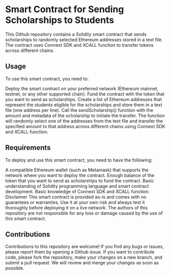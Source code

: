 # Smart Contract for Sending Scholarships to Students
This Github repository contains a Solidity smart contract that sends scholarships to randomly selected Ethereum addresses stored in a text file. The contract uses Connext SDK and XCALL function to transfer tokens across different chains.

## Usage
To use this smart contract, you need to:

Deploy the smart contract on your preferred network (Ethereum mainnet, testnet, or any other supported chain).
Fund the contract with the token that you want to send as scholarships.
Create a list of Ethereum addresses that represent the students eligible for the scholarships and store them in a text file (one address per line).
Call the sendScholarship() function with the amount and metadata of the scholarship to initiate the transfer. The function will randomly select one of the addresses from the text file and transfer the specified amount to that address across different chains using Connext SDK and XCALL function.
## Requirements
To deploy and use this smart contract, you need to have the following:

A compatible Ethereum wallet (such as Metamask) that supports the network where you want to deploy the contract.
Enough balance of the token that you want to send as scholarships to fund the contract.
Basic understanding of Solidity programming language and smart contract development.
Basic knowledge of Connext SDK and XCALL function.
Disclaimer
This smart contract is provided as-is and comes with no guarantees or warranties. Use it at your own risk and always test it thoroughly before deploying it on a live network. The authors of this repository are not responsible for any loss or damage caused by the use of this smart contract.

## Contributions
Contributions to this repository are welcome! If you find any bugs or issues, please report them by opening a Github issue. If you want to contribute code, please fork the repository, make your changes on a new branch, and submit a pull request. We will review and merge your changes as soon as possible.
